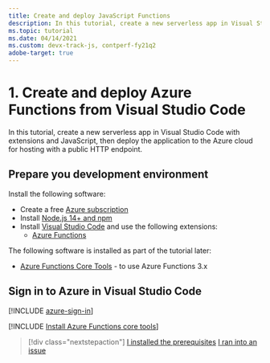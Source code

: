 ```yaml
---
title: Create and deploy JavaScript Functions
description: In this tutorial, create a new serverless app in Visual Studio Code with extensions and JavaScript, then deploy the application to the Azure cloud for hosting with a public HTTP endpoint.
ms.topic: tutorial
ms.date: 04/14/2021
ms.custom: devx-track-js, contperf-fy21q2
adobe-target: true
---
```


# 1. Create and deploy Azure Functions from Visual Studio Code

In this tutorial, create a new serverless app in Visual Studio Code with extensions and JavaScript, then deploy the application to the Azure cloud for hosting with a public HTTP endpoint.

## Prepare you development environment 

Install the following software: 

* Create a free [Azure subscription](https://azure.microsoft.com/free/)
* Install [Node.js 14+ and npm](https://nodejs.org/en/download)
* Install [Visual Studio Code](https://code.visualstudio.com/) and use the following extensions:
    * [Azure Functions](https://marketplace.visualstudio.com/items?itemName=ms-azuretools.vscode-azurefunctions)

The following software is installed as part of the tutorial later:

* [Azure Functions Core Tools](https://github.com/Azure/azure-functions-core-tools) - to use Azure Functions 3.x

## Sign in to Azure in Visual Studio Code

[!INCLUDE [azure-sign-in](../../includes/azure-sign-in-vscode.md)]

[!INCLUDE [Install Azure Functions core tools](../../includes/environment-functions-core-tools.md)]

> [!div class="nextstepaction"]
> [I installed the prerequisites](tutorial-vscode-serverless-node-create-local.md) [I ran into an issue](https://www.research.net/r/PWZWZ52?tutorial=node-deployment-azurefunctions&step=getting-started)
